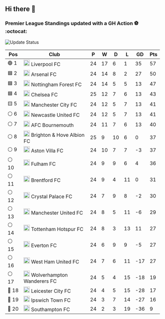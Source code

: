 ## Hi there 👋

<!--
**andregribeiro/andregribeiro** is a ✨ _special_ ✨ repository because its `README.md` (this file) appears on your GitHub profile.

Here are some ideas to get you started:

- 🔭 I’m currently working on ...
- 🌱 I’m currently learning ...
- 👯 I’m looking to collaborate on ...
- 🤔 I’m looking for help with ...
- 💬 Ask me about ...
- 📫 How to reach me: ...
- 😄 Pronouns: ...
- ⚡ Fun fact: ...
-->
### Premier League Standings updated with a GH Action ⚽ :octocat:
![Update Status](https://github.com/andregribeiro/andregribeiro/workflows/Update%20Premier%20League%20Standings/badge.svg)

<!-- STANDINGS:START -->
<div align="right">

| Pos |  Club  | P | W | D | L | GD | Pts |
|-----|------|----|---|---|---|----|----|
|  🟢 1 | <img src="https://crests.football-data.org/64.png" alt="Liverpool FC" width="20" height="20"> Liverpool FC | 24 | 17 | 6 | 1 | 35 | 57 |
|  🟦 2 | <img src="https://crests.football-data.org/57.png" alt="Arsenal FC" width="20" height="20"> Arsenal FC | 24 | 14 | 8 | 2 | 27 | 50 |
|  🟦 3 | <img src="https://crests.football-data.org/351.png" alt="Nottingham Forest FC" width="20" height="20"> Nottingham Forest FC | 24 | 14 | 5 | 5 | 13 | 47 |
|  🟦 4 | <img src="https://crests.football-data.org/61.png" alt="Chelsea FC" width="20" height="20"> Chelsea FC | 25 | 12 | 7 | 6 | 13 | 43 |
|  🟨 5 | <img src="https://crests.football-data.org/65.png" alt="Manchester City FC" width="20" height="20"> Manchester City FC | 24 | 12 | 5 | 7 | 13 | 41 |
|  ⚪ 6 | <img src="https://crests.football-data.org/67.png" alt="Newcastle United FC" width="20" height="20"> Newcastle United FC | 24 | 12 | 5 | 7 | 13 | 41 |
|  ⚪ 7 | <img src="https://crests.football-data.org/bournemouth.png" alt="AFC Bournemouth" width="20" height="20"> AFC Bournemouth | 24 | 11 | 7 | 6 | 13 | 40 |
|  ⚪ 8 | <img src="https://crests.football-data.org/397.png" alt="Brighton & Hove Albion FC" width="20" height="20"> Brighton & Hove Albion FC | 25 | 9 | 10 | 6 | 0 | 37 |
|  ⚪ 9 | <img src="https://crests.football-data.org/58.png" alt="Aston Villa FC" width="20" height="20"> Aston Villa FC | 24 | 10 | 7 | 7 | -3 | 37 |
|  ⚪ 10 | <img src="https://crests.football-data.org/63.png" alt="Fulham FC" width="20" height="20"> Fulham FC | 24 | 9 | 9 | 6 | 4 | 36 |
|  ⚪ 11 | <img src="https://crests.football-data.org/402.png" alt="Brentford FC" width="20" height="20"> Brentford FC | 24 | 9 | 4 | 11 | 0 | 31 |
|  ⚪ 12 | <img src="https://crests.football-data.org/354.png" alt="Crystal Palace FC" width="20" height="20"> Crystal Palace FC | 24 | 7 | 9 | 8 | -2 | 30 |
|  ⚪ 13 | <img src="https://crests.football-data.org/66.png" alt="Manchester United FC" width="20" height="20"> Manchester United FC | 24 | 8 | 5 | 11 | -6 | 29 |
|  ⚪ 14 | <img src="https://crests.football-data.org/73.png" alt="Tottenham Hotspur FC" width="20" height="20"> Tottenham Hotspur FC | 24 | 8 | 3 | 13 | 11 | 27 |
|  ⚪ 15 | <img src="https://crests.football-data.org/62.png" alt="Everton FC" width="20" height="20"> Everton FC | 24 | 6 | 9 | 9 | -5 | 27 |
|  ⚪ 16 | <img src="https://crests.football-data.org/563.png" alt="West Ham United FC" width="20" height="20"> West Ham United FC | 24 | 7 | 6 | 11 | -17 | 27 |
|  ⚪ 17 | <img src="https://crests.football-data.org/76.png" alt="Wolverhampton Wanderers FC" width="20" height="20"> Wolverhampton Wanderers FC | 24 | 5 | 4 | 15 | -18 | 19 |
|  🔴 18 | <img src="https://crests.football-data.org/338.png" alt="Leicester City FC" width="20" height="20"> Leicester City FC | 24 | 4 | 5 | 15 | -28 | 17 |
|  🔴 19 | <img src="https://crests.football-data.org/349.png" alt="Ipswich Town FC" width="20" height="20"> Ipswich Town FC | 24 | 3 | 7 | 14 | -27 | 16 |
|  🔴 20 | <img src="https://crests.football-data.org/340.png" alt="Southampton FC" width="20" height="20"> Southampton FC | 24 | 2 | 3 | 19 | -36 | 9 |

</div>
<!-- STANDINGS:END -->
